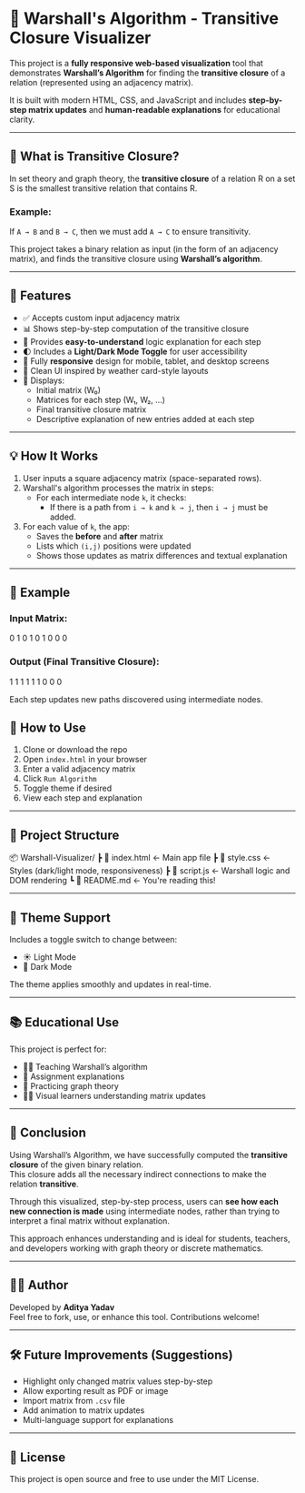 # 🔁 Warshall's Algorithm - Transitive Closure Visualizer

This project is a **fully responsive web-based visualization** tool that demonstrates **Warshall’s Algorithm** for finding the **transitive closure** of a relation (represented using an adjacency matrix).

It is built with modern HTML, CSS, and JavaScript and includes **step-by-step matrix updates** and **human-readable explanations** for educational clarity.

---

## 📘 What is Transitive Closure?

In set theory and graph theory, the **transitive closure** of a relation R on a set S is the smallest transitive relation that contains R.

### Example:
If `A → B` and `B → C`, then we must add `A → C` to ensure transitivity.

This project takes a binary relation as input (in the form of an adjacency matrix), and finds the transitive closure using **Warshall’s algorithm**.

---

## 🌟 Features

- ✅ Accepts custom input adjacency matrix
- 📊 Shows step-by-step computation of the transitive closure
- 🧠 Provides **easy-to-understand** logic explanation for each step
- 🌓 Includes a **Light/Dark Mode Toggle** for user accessibility
- 📱 Fully **responsive** design for mobile, tablet, and desktop screens
- 🎨 Clean UI inspired by weather card-style layouts
- 🧾 Displays:
  - Initial matrix (W₀)
  - Matrices for each step (W₁, W₂, ...)
  - Final transitive closure matrix
  - Descriptive explanation of new entries added at each step

---

## 💡 How It Works

1. User inputs a square adjacency matrix (space-separated rows).
2. Warshall's algorithm processes the matrix in steps:
   - For each intermediate node `k`, it checks:
     - If there is a path from `i → k` and `k → j`, then `i → j` must be added.
3. For each value of `k`, the app:
   - Saves the **before** and **after** matrix
   - Lists which `(i,j)` positions were updated
   - Shows those updates as matrix differences and textual explanation

---

## 🧪 Example

### Input Matrix:
0 1 0
1 0 1
0 0 0

### Output (Final Transitive Closure):

1 1 1
1 1 1
0 0 0


Each step updates new paths discovered using intermediate nodes.

## 🚀 How to Use

1. Clone or download the repo
2. Open `index.html` in your browser
3. Enter a valid adjacency matrix
4. Click `Run Algorithm`
5. Toggle theme if desired
6. View each step and explanation

---

## 📁 Project Structure

📦 Warshall-Visualizer/
┣ 📄 index.html ← Main app file
┣ 📄 style.css ← Styles (dark/light mode, responsiveness)
┣ 📄 script.js ← Warshall logic and DOM rendering
┗ 📄 README.md ← You're reading this!


---

## 🌈 Theme Support

Includes a toggle switch to change between:

- ☀️ Light Mode
- 🌙 Dark Mode

The theme applies smoothly and updates in real-time.

---

## 📚 Educational Use

This project is perfect for:

- 👨‍🏫 Teaching Warshall’s algorithm
- 📖 Assignment explanations
- 🧠 Practicing graph theory
- 👩‍💻 Visual learners understanding matrix updates

---

## 🧾 Conclusion

Using Warshall’s Algorithm, we have successfully computed the **transitive closure** of the given binary relation.  
This closure adds all the necessary indirect connections to make the relation **transitive**.

Through this visualized, step-by-step process, users can **see how each new connection is made** using intermediate nodes, rather than trying to interpret a final matrix without explanation.

This approach enhances understanding and is ideal for students, teachers, and developers working with graph theory or discrete mathematics.

---

## 👨‍💻 Author

Developed by **Aditya Yadav**  
Feel free to fork, use, or enhance this tool. Contributions welcome!

---

## 🛠️ Future Improvements (Suggestions)

- Highlight only changed matrix values step-by-step
- Allow exporting result as PDF or image
- Import matrix from `.csv` file
- Add animation to matrix updates
- Multi-language support for explanations

---

## 📎 License

This project is open source and free to use under the MIT License.
